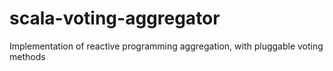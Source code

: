 # scala-voting-aggregator
Implementation of reactive programming aggregation, with pluggable voting methods
